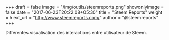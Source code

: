 +++
draft = false
image = "/img/outils/steemreports.png"
showonlyimage = false
date = "2017-06-23T20:22:08+05:30"
title = "Steem Reports"
weight = 5
ext_url = "http://www.steemreports.com/"
author = "@steemreports"
+++

Différentes visualisation des interactions entre utilisateur de Steem.

<!--more-->
